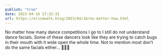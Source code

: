 ```yaml
---
publish: "true"
date: 2023-04-16 17:32:31
url: https://ericmwalk.blog/2023/04/16/no-matter-how.html
---
```

No matter how many dance competitions I go to I still do not understand dance facials. Some of these dancers look like they are trying to catch bugs in their mouth with it wide open the whole time. Not to mention most don’t do the same facials either… 🤷🏻‍♂️